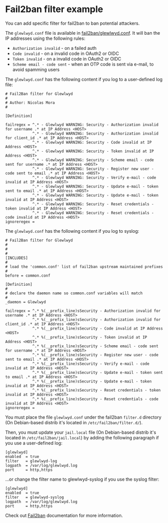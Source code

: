 # Fail2ban filter example

You can add specific filter for fail2ban to ban potential attackers.

The `glewlwyd.conf` file is available in [fail2ban/glewlwyd.conf](fail2ban/glewlwyd.conf). It will ban the IP addresses using the following rules:
- `Authorization invalid` - on a failed auth
- `Code invalid` - on a invalid code in OAuth2 or OIDC
- `Token invalid` - on a invalid code in OAuth2 or OIDC
- `Scheme email - code sent` - when an OTP code is sent via e-mail, to avoid spamming users

The `glewlwyd.conf` has the following content if you log to a user-defined log file:

```config
# Fail2Ban filter for Glewlwyd
#
# Author: Nicolas Mora
#

[Definition]

failregex = ^.* - Glewlwyd WARNING: Security - Authorization invalid for username .* at IP Address <HOST>
            ^.* - Glewlwyd WARNING: Security - Authorization invalid for client_id .* at IP Address <HOST>
            ^.* - Glewlwyd WARNING: Security - Code invalid at IP Address <HOST>
            ^.* - Glewlwyd WARNING: Security - Token invalid at IP Address <HOST>
            ^.* - Glewlwyd WARNING: Security - Scheme email - code sent for username .* at IP Address <HOST>
            ^.* - Glewlwyd WARNING: Security - Register new user - code sent to email .* at IP Address <HOST>
            ^.* - Glewlwyd WARNING: Security - Verify e-mail - code invalid at IP Address <HOST>
            ^.* - Glewlwyd WARNING: Security - Update e-mail - token sent to email .* at IP Address <HOST>
            ^.* - Glewlwyd WARNING: Security - Update e-mail - token invalid at IP Address <HOST>
            ^.* - Glewlwyd WARNING: Security - Reset credentials - token invalid at IP Address <HOST>
            ^.* - Glewlwyd WARNING: Security - Reset credentials - code invalid at IP Address <HOST>
ignoreregex =
```

The `glewlwyd.conf` has the following content if you log to syslog:

```config
# Fail2Ban filter for Glewlwyd
#
#
#
[INCLUDES]
#
# load the 'common.conf' list of fail2ban upstream maintained prefixes
#
before = common.conf

[Definition]
#
# declare the daemon name so common.conf variables will match
#
_daemon = Glewlwyd

failregex = ^.* %(__prefix_line)sSecurity - Authorization invalid for username .* at IP Address <HOST>
            ^.* %(__prefix_line)sSecurity - Authorization invalid for client_id .* at IP Address <HOST>
            ^.* %(__prefix_line)sSecurity - Code invalid at IP Address <HOST>
            ^.* %(__prefix_line)sSecurity - Token invalid at IP Address <HOST>
            ^.* %(__prefix_line)sSecurity - Scheme email - code sent for username .* at IP Address <HOST>
            ^.* %(__prefix_line)sSecurity - Register new user - code sent to email .* at IP Address <HOST>
            ^.* %(__prefix_line)sSecurity - Verify e-mail - code invalid at IP Address <HOST>
            ^.* %(__prefix_line)sSecurity - Update e-mail - token sent to email .* at IP Address <HOST>
            ^.* %(__prefix_line)sSecurity - Update e-mail - token invalid at IP Address <HOST>
            ^.* %(__prefix_line)sSecurity - Reset credentials - token invalid at IP Address <HOST>
            ^.* %(__prefix_line)sSecurity - Reset credentials - code invalid at IP Address <HOST>
ignoreregex =
```

You must place the file `glewlwyd.conf` under the fail2ban `filter.d` directory (On Debian-based distrib it's located in `/etc/fail2ban/filter.d/`).

Then, you must update your `jail.local` file (On Debian-based distrib it's located in `/etc/fail2ban/jail.local`) by adding the following paragraph if you use a user-defined log:

```config
[glewlwyd]
enabled  = true
filter   = glewlwyd-log
logpath  = /var/log/glewlwyd.log
port     = http,https
```

...or change the filter name to glewlwyd-syslog if you use the syslog filter:

```config
[glewlwyd]
enabled  = true
filter   = glewlwyd-syslog
logpath  = /var/log/glewlwyd.log
port     = http,https
```

Check out [Fail2ban](https://www.fail2ban.org/) documentation for more information.
